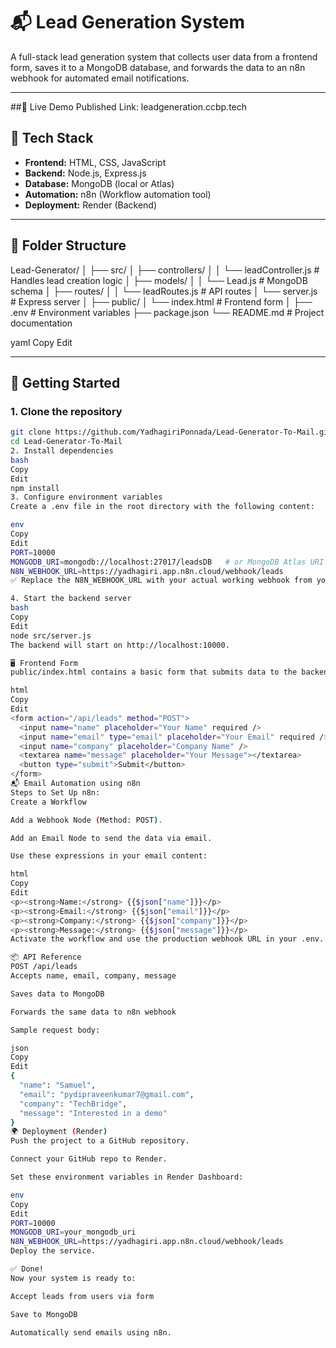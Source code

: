 # 📬 Lead Generation System


A full-stack lead generation system that collects user data from a frontend form, saves it to a MongoDB database, and forwards the data to an n8n webhook for automated email notifications.

---
##🔗 Live Demo
Published Link: leadgeneration.ccbp.tech

## 🔧 Tech Stack

- **Frontend:** HTML, CSS, JavaScript
- **Backend:** Node.js, Express.js
- **Database:** MongoDB (local or Atlas)
- **Automation:** n8n (Workflow automation tool)
- **Deployment:** Render (Backend)

---

## 📁 Folder Structure

Lead-Generator/
│
├── src/
│ ├── controllers/
│ │ └── leadController.js # Handles lead creation logic
│ ├── models/
│ │ └── Lead.js # MongoDB schema
│ ├── routes/
│ │ └── leadRoutes.js # API routes
│ └── server.js # Express server
│
├── public/
│ └── index.html # Frontend form
│
├── .env # Environment variables
├── package.json
└── README.md # Project documentation

yaml
Copy
Edit

---

## 🚀 Getting Started

### 1. Clone the repository

```bash
git clone https://github.com/YadhagiriPonnada/Lead-Generator-To-Mail.git
cd Lead-Generator-To-Mail
2. Install dependencies
bash
Copy
Edit
npm install
3. Configure environment variables
Create a .env file in the root directory with the following content:

env
Copy
Edit
PORT=10000
MONGODB_URI=mongodb://localhost:27017/leadsDB   # or MongoDB Atlas URI
N8N_WEBHOOK_URL=https://yadhagiri.app.n8n.cloud/webhook/leads
✅ Replace the N8N_WEBHOOK_URL with your actual working webhook from your n8n instance.

4. Start the backend server
bash
Copy
Edit
node src/server.js
The backend will start on http://localhost:10000.

🖥️ Frontend Form
public/index.html contains a basic form that submits data to the backend:

html
Copy
Edit
<form action="/api/leads" method="POST">
  <input name="name" placeholder="Your Name" required />
  <input name="email" type="email" placeholder="Your Email" required />
  <input name="company" placeholder="Company Name" />
  <textarea name="message" placeholder="Your Message"></textarea>
  <button type="submit">Submit</button>
</form>
📬 Email Automation using n8n
Steps to Set Up n8n:
Create a Workflow

Add a Webhook Node (Method: POST).

Add an Email Node to send the data via email.

Use these expressions in your email content:

html
Copy
Edit
<p><strong>Name:</strong> {{$json["name"]}}</p>
<p><strong>Email:</strong> {{$json["email"]}}</p>
<p><strong>Company:</strong> {{$json["company"]}}</p>
<p><strong>Message:</strong> {{$json["message"]}}</p>
Activate the workflow and use the production webhook URL in your .env.

📦 API Reference
POST /api/leads
Accepts name, email, company, message

Saves data to MongoDB

Forwards the same data to n8n webhook

Sample request body:

json
Copy
Edit
{
  "name": "Samuel",
  "email": "pydipraveenkumar7@gmail.com",
  "company": "TechBridge",
  "message": "Interested in a demo"
}
🌍 Deployment (Render)
Push the project to a GitHub repository.

Connect your GitHub repo to Render.

Set these environment variables in Render Dashboard:

env
Copy
Edit
PORT=10000
MONGODB_URI=your_mongodb_uri
N8N_WEBHOOK_URL=https://yadhagiri.app.n8n.cloud/webhook/leads
Deploy the service.

✅ Done!
Now your system is ready to:

Accept leads from users via form

Save to MongoDB

Automatically send emails using n8n.
